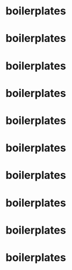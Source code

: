 
# boilerplates
# boilerplates
# boilerplates
# boilerplates
# boilerplates
# boilerplates
# boilerplates
# boilerplates
# boilerplates
# boilerplates

